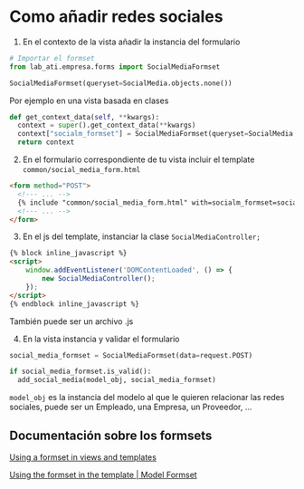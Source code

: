 # Como añadir redes sociales

1) En el contexto de la vista añadir la instancia del formulario


```python
# Importar el formset
from lab_ati.empresa.forms import SocialMediaFormset
```

```python
SocialMediaFormset(queryset=SocialMedia.objects.none())
```

Por ejemplo en una vista basada en clases

```python
def get_context_data(self, **kwargs):
  context = super().get_context_data(**kwargs)
  context["socialm_formset"] = SocialMediaFormset(queryset=SocialMedia.objects.none())
  return context
```

2) En el formulario correspondiente de tu vista incluir el template `common/social_media_form.html`

```html
<form method="POST">
  <!--- ... -->
  {% include "common/social_media_form.html" with=socialm_formset=socialm_formset%}
  <!--- ... -->
</form>
```

3) En el js del template, instanciar la clase `SocialMediaController;`

```html
{% block inline_javascript %}
<script>
    window.addEventListener('DOMContentLoaded', () => {
        new SocialMediaController();
    });
</script>
{% endblock inline_javascript %}
```

También puede ser un archivo .js

4) En la vista instancia y validar el formulario

```python
social_media_formset = SocialMediaFormset(data=request.POST)

if social_media_formset.is_valid():
  add_social_media(model_obj, social_media_formset)
```

`model_obj` es la instancia del modelo al que le quieren relacionar las redes sociales, puede ser un Empleado, una Empresa, un Proveedor, ...

## Documentación sobre los formsets

[Using a formset in views and templates](https://docs.djangoproject.com/en/4.0/topics/forms/formsets/#using-a-formset-in-views-and-templates)

[Using the formset in the template | Model Formset](https://docs.djangoproject.com/en/4.0/topics/forms/modelforms/#using-the-formset-in-the-template)
